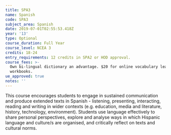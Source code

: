 ```yaml
---
title: SPA3
name: Spanish
code: SPA3
subject_area: Spanish
date: 2019-07-01T02:55:53.418Z
year: '13'
type: Optional
course_duration: Full Year
course_level: NCEA 3
credits: 18-24
entry_requirements: 12 credits in SPA2 or HOD approval.
course_fees: >-
  Own bi-lingual dictionary an advantage. $20 for online vocabulary learning and
  workbooks.
ue_approved: true
notes: ''
---
```

This course encourages students to engage in sustained communication and produce extended texts in Spanish - listening, presenting, interacting, reading and writing in wider contexts (e.g. education, media and literature, history, technology, environment). Students use language effectively to share personal perspectives, explore and analyse ways in which Hispanic language and culture/s are organised, and critically reflect on texts and cultural norms.
